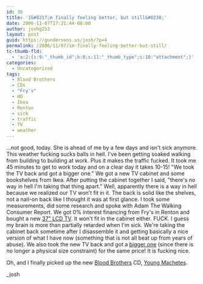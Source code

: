 ```yaml
---
id: 36
title: 'I&#8217;m finally feeling better, but still&#8230;'
date: 2006-11-07T17:21:44-08:00
author: joshg253
layout: post
guid: https://gundersons.us/josh/?p=4
permalink: /2006/11/07/im-finally-feeling-better-but-still/
tc-thumb-fld:
  - 'a:2:{s:9:"_thumb_id";b:0;s:11:"_thumb_type";s:10:"attachment";}'
categories:
  - Uncategorized
tags:
  - Blood Brothers
  - CDs
  - "Fry's"
  - HD
  - Ikea
  - Renton
  - sick
  - traffic
  - TV
  - weather
---
```

...not good, today. She is ahead of me by a few days and isn't sick anymore. This weather fucking sucks balls in hell. I've been getting soaked walking from building to building at work. Plus it makes the traffic fucked. It took me 45 minutes to get to work today and on a clear day it takes 10-15!
"We took the TV back and got a bigger one." We got a new TV cabinet and some bookshelves from Ikea. After putting the cabinet together I said, "there's no way in hell I'm taking that thing apart." Well, apparently there is a way in hell because we realized our TV won't fit in it. The back is solid like the shelves, not a nail-on back like I thought it was at first glance. I took some measurements, did some research and spoke with Adam The Walking Consumer Report. We got 0% interest financing from Fry's in Renton and bought a new <a href="https://www.sharpusa.com/products/ModelLanding/0,1058,1718,00.html" target="_blank" title="Sharp AQUOS 37">37" LCD TV</a>. It won't fit in the cabinet either. FUCK. I guess my brain is more than partially retarded when I'm sick. We're taking the cabinet back sometime after I disassemble it and getting basically a nice version of what I have now (something that is not all beat up from years of abuse). We also took the new TV back and got a <a href="https://www.sharpusa.com/products/ModelLanding/0,1058,1761,00.html" title="Sharp AQUOS 42">bigger one</a> (since there is no longer a physical size constraint) for the same price! It is fucking nice.

Oh, and I finally picked up the new <a href="https://www.thebloodbrothers.com/" title="The Blood Brothers">Blood Brothers</a> CD, <a href="https://www.amazon.com/Young-Machetes-Blood-Brothers/dp/B000ICLRKM/" title="Buy it on Amazon!">Young Machetes</a>.

_josh